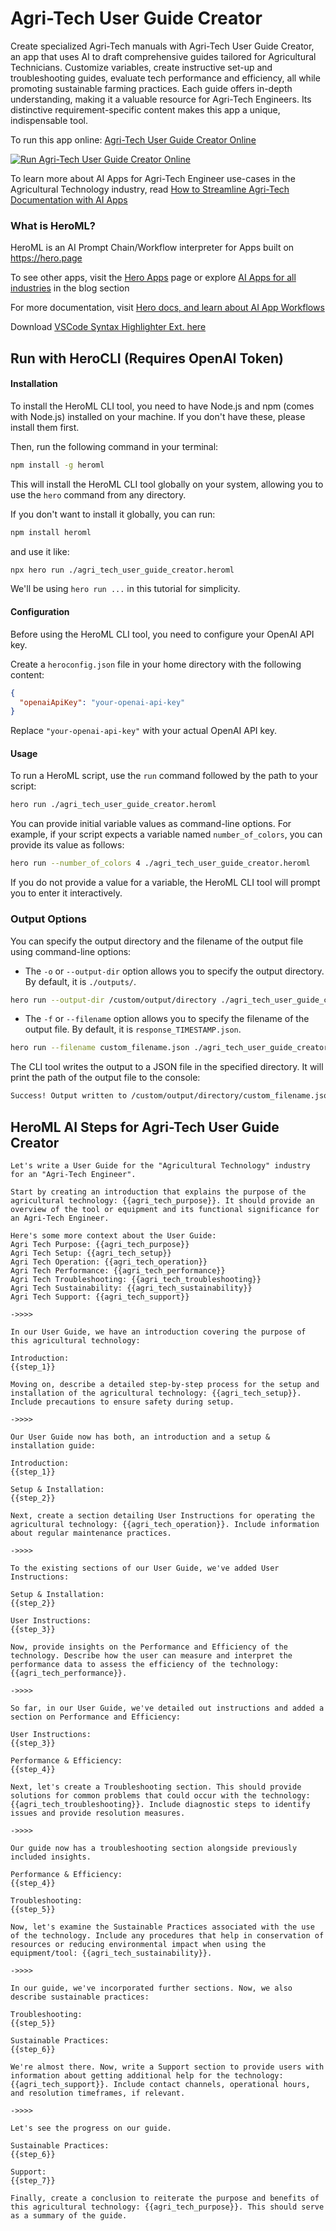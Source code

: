 # Agri-Tech User Guide Creator

Create specialized Agri-Tech manuals with Agri-Tech User Guide Creator, an app that uses AI to draft comprehensive guides tailored for Agricultural Technicians. Customize variables, create instructive set-up and troubleshooting guides, evaluate tech performance and efficiency, all while promoting sustainable farming practices. Each guide offers in-depth understanding, making it a valuable resource for Agri-Tech Engineers. Its distinctive requirement-specific content makes this app a unique, indispensable tool.

To run this app online: [Agri-Tech User Guide Creator Online](https://hero.page/app/agri-tech-user-guide-creator-customized-comprehensive-agri-tech-manuals/pM87kB1eck5fo3CViDZw)

[![Run Agri-Tech User Guide Creator Online](/assets/run.svg)](https://hero.page/app/agri-tech-user-guide-creator-customized-comprehensive-agri-tech-manuals/pM87kB1eck5fo3CViDZw)

To learn more about AI Apps for Agri-Tech Engineer use-cases in the Agricultural Technology industry, read [How to Streamline Agri-Tech Documentation with AI Apps](https://hero.page/blog/ai/agricultural-technology/how-to-streamline-agri-tech-documentation-with-ai-apps/170722)

### What is HeroML?
HeroML is an AI Prompt Chain/Workflow interpreter for Apps built on https://hero.page 

To see other apps, visit the [Hero Apps](https://hero.page/apps) page or explore [AI Apps for all industries](https://hero.page/blog) in the blog section

For more documentation, visit [Hero docs, and learn about AI App Workflows](https://hero.page/tutorials/introduction-to-heroml)

Download [VSCode Syntax Highlighter Ext. here](https://marketplace.visualstudio.com/items?itemName=hero-page.heroml)

## Run with HeroCLI (Requires OpenAI Token)

#### Installation

To install the HeroML CLI tool, you need to have Node.js and npm (comes with Node.js) installed on your machine. If you don't have these, please install them first. 

Then, run the following command in your terminal:

```bash
npm install -g heroml
```

This will install the HeroML CLI tool globally on your system, allowing you to use the `hero` command from any directory.

If you don't want to install it globally, you can run:

```bash
npm install heroml
```

and use it like:

```bash
npx hero run ./agri_tech_user_guide_creator.heroml
```

We'll be using `hero run ...` in this tutorial for simplicity.

#### Configuration

Before using the HeroML CLI tool, you need to configure your OpenAI API key. 

Create a `heroconfig.json` file in your home directory with the following content:

```json
{
  "openaiApiKey": "your-openai-api-key"
}
```

Replace `"your-openai-api-key"` with your actual OpenAI API key.

#### Usage

To run a HeroML script, use the `run` command followed by the path to your script:

```bash
hero run ./agri_tech_user_guide_creator.heroml
```

You can provide initial variable values as command-line options. For example, if your script expects a variable named `number_of_colors`, you can provide its value as follows:

```bash
hero run --number_of_colors 4 ./agri_tech_user_guide_creator.heroml
```

If you do not provide a value for a variable, the HeroML CLI tool will prompt you to enter it interactively.

### Output Options

You can specify the output directory and the filename of the output file using command-line options:

- The `-o` or `--output-dir` option allows you to specify the output directory. By default, it is `./outputs/`.

```bash
hero run --output-dir /custom/output/directory ./agri_tech_user_guide_creator.heroml
```

- The `-f` or `--filename` option allows you to specify the filename of the output file. By default, it is `response_TIMESTAMP.json`.

```bash
hero run --filename custom_filename.json ./agri_tech_user_guide_creator.heroml
```

The CLI tool writes the output to a JSON file in the specified directory. It will print the path of the output file to the console:

```bash
Success! Output written to /custom/output/directory/custom_filename.json
```


## HeroML AI Steps for Agri-Tech User Guide Creator
```
Let's write a User Guide for the "Agricultural Technology" industry for an "Agri-Tech Engineer". 

Start by creating an introduction that explains the purpose of the agricultural technology: {{agri_tech_purpose}}. It should provide an overview of the tool or equipment and its functional significance for an Agri-Tech Engineer.

Here's some more context about the User Guide:
Agri Tech Purpose: {{agri_tech_purpose}}
Agri Tech Setup: {{agri_tech_setup}}
Agri Tech Operation: {{agri_tech_operation}}
Agri Tech Performance: {{agri_tech_performance}}
Agri Tech Troubleshooting: {{agri_tech_troubleshooting}}
Agri Tech Sustainability: {{agri_tech_sustainability}}
Agri Tech Support: {{agri_tech_support}}

->>>>

In our User Guide, we have an introduction covering the purpose of this agricultural technology:

Introduction:
{{step_1}}

Moving on, describe a detailed step-by-step process for the setup and installation of the agricultural technology: {{agri_tech_setup}}. Include precautions to ensure safety during setup.

->>>>

Our User Guide now has both, an introduction and a setup & installation guide:

Introduction:
{{step_1}}

Setup & Installation:
{{step_2}}

Next, create a section detailing User Instructions for operating the agricultural technology: {{agri_tech_operation}}. Include information about regular maintenance practices.

->>>>

To the existing sections of our User Guide, we've added User Instructions:

Setup & Installation:
{{step_2}}

User Instructions:
{{step_3}}

Now, provide insights on the Performance and Efficiency of the technology. Describe how the user can measure and interpret the performance data to assess the efficiency of the technology: {{agri_tech_performance}}.

->>>>

So far, in our User Guide, we've detailed out instructions and added a section on Performance and Efficiency:

User Instructions:
{{step_3}}

Performance & Efficiency:
{{step_4}}

Next, let's create a Troubleshooting section. This should provide solutions for common problems that could occur with the technology: {{agri_tech_troubleshooting}}. Include diagnostic steps to identify issues and provide resolution measures.

->>>>

Our guide now has a troubleshooting section alongside previously included insights.

Performance & Efficiency:
{{step_4}}

Troubleshooting:
{{step_5}}

Now, let's examine the Sustainable Practices associated with the use of the technology. Include any procedures that help in conservation of resources or reducing environmental impact when using the equipment/tool: {{agri_tech_sustainability}}.

->>>>

In our guide, we've incorporated further sections. Now, we also describe sustainable practices:

Troubleshooting:
{{step_5}}

Sustainable Practices:
{{step_6}}

We're almost there. Now, write a Support section to provide users with information about getting additional help for the technology: {{agri_tech_support}}. Include contact channels, operational hours, and resolution timeframes, if relevant.

->>>>

Let's see the progress on our guide.

Sustainable Practices:
{{step_6}}

Support:
{{step_7}}

Finally, create a conclusion to reiterate the purpose and benefits of this agricultural technology: {{agri_tech_purpose}}. This should serve as a summary of the guide.


```

